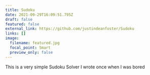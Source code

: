 ```yaml
---
title: Sudoku
date: 2021-09-29T16:09:51.795Z
draft: false
featured: false
external_link: https://github.com/justindeanfoster/Sudoku
links: []
image:
  filename: featured.jpg
  focal_point: Smart
  preview_only: false
---
```

This is a very simple Sudoku Solver I wrote once when I was bored